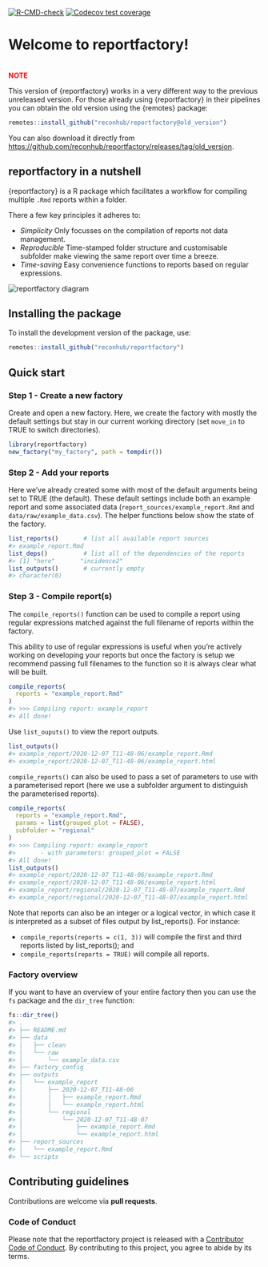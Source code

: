 
<!-- README.md is generated from README.Rmd. Please edit that file -->

<!-- badges: start -->

[![R-CMD-check](https://github.com/reconhub/reportfactory/workflows/R-CMD-check/badge.svg)](https://github.com/reconhub/reportfactory/actions)
[![Codecov test
coverage](https://codecov.io/gh/reconhub/reportfactory/branch/master/graph/badge.svg)](https://codecov.io/gh/reconhub/reportfactory?branch=master)
<!-- badges: end -->

# Welcome to reportfactory\!

<br> **<span style="color: red;">NOTE</span>**

This version of {reportfactory} works in a very different way to the
previous unreleased version. For those already using {reportfactory} in
their pipelines you can obtain the old version using the {remotes}
package:

``` r
remotes::install_github("reconhub/reportfactory@old_version")
```

You can also download it directly from
<https://github.com/reconhub/reportfactory/releases/tag/old_version>.

## reportfactory in a nutshell

{reportfactory} is a R package which facilitates a workflow for
compiling multiple `.Rmd` reports within a folder.

There a few key principles it adheres to:

  - *Simplicity* Only focusses on the compilation of reports not data
    management.
  - *Reproducible* Time-stamped folder structure and customisable
    subfolder make viewing the same report over time a breeze.
  - *Time-saving* Easy convenience functions to reports based on regular
    expressions.

![reportfactory
diagram](https://raw.githubusercontent.com/reconhub/reportfactory/master/artwork/workflow.png)

## Installing the package

To install the development version of the package, use:

``` r
remotes::install_github("reconhub/reportfactory")
```

## Quick start

### Step 1 - Create a new factory

Create and open a new factory. Here, we create the factory with mostly
the default settings but stay in our current working directory (set
`move_in` to TRUE to switch directories).

``` r
library(reportfactory)
new_factory("my_factory", path = tempdir())
```

### Step 2 - Add your reports

Here we’ve already created some with most of the default arguments being
set to TRUE (the default). These default settings include both an
example report and some associated data
(`report_sources/example_report.Rmd` and `data/raw/example_data.csv`).
The helper functions below show the state of the factory.

``` r
list_reports()       # list all available report sources
#> example_report.Rmd
list_deps()          # list all of the dependencies of the reports
#> [1] "here"       "incidence2"
list_outputs()       # currently empty
#> character(0)
```

### Step 3 - Compile report(s)

The `compile_reports()` function can be used to compile a report using
regular expressions matched against the full filename of reports within
the factory.

This ability to use of regular expressions is useful when you’re
actively working on developing your reports but once the factory is
setup we recommend passing full filenames to the function so it is
always clear what will be built.

``` r
compile_reports( 
  reports = "example_report.Rmd"
)
#> >>> Compiling report: example_report
#> All done!
```

Use `list_ouputs()` to view the report outputs.

``` r
list_outputs()
#> example_report/2020-12-07_T11-48-06/example_report.Rmd
#> example_report/2020-12-07_T11-48-06/example_report.html
```

`compile_reports()` can also be used to pass a set of parameters to use
with a parameterised report (here we use a subfolder argument to
distinguish the parameterised reports).

``` r
compile_reports(
  reports = "example_report.Rmd",
  params = list(grouped_plot = FALSE),
  subfolder = "regional"
)
#> >>> Compiling report: example_report
#>       - with parameters: grouped_plot = FALSE
#> All done!
list_outputs()
#> example_report/2020-12-07_T11-48-06/example_report.Rmd
#> example_report/2020-12-07_T11-48-06/example_report.html
#> example_report/regional/2020-12-07_T11-48-07/example_report.Rmd
#> example_report/regional/2020-12-07_T11-48-07/example_report.html
```

Note that reports can also be an integer or a logical vector, in which
case it is interpreted as a subset of files output by list\_reports().
For instance:

  - `compile_reports(reports = c(1, 3))` will compile the first and
    third reports listed by list\_reports(); and
  - `compile_reports(reports = TRUE)` will compile all reports.

### Factory overview

If you want to have an overview of your entire factory then you can use
the `fs` package and the `dir_tree` function:

``` r
fs::dir_tree()
#> .
#> ├── README.md
#> ├── data
#> │   ├── clean
#> │   └── raw
#> │       └── example_data.csv
#> ├── factory_config
#> ├── outputs
#> │   └── example_report
#> │       ├── 2020-12-07_T11-48-06
#> │       │   ├── example_report.Rmd
#> │       │   └── example_report.html
#> │       └── regional
#> │           └── 2020-12-07_T11-48-07
#> │               ├── example_report.Rmd
#> │               └── example_report.html
#> ├── report_sources
#> │   └── example_report.Rmd
#> └── scripts
```

## Contributing guidelines

Contributions are welcome via **pull requests**.

### Code of Conduct

Please note that the reportfactory project is released with a
[Contributor Code of
Conduct](https://contributor-covenant.org/version/2/0/CODE_OF_CONDUCT.html).
By contributing to this project, you agree to abide by its terms.
